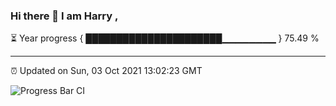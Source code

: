 ### Hi there 👋 I am Harry , 

⏳ Year progress { ██████████████████████▁▁▁▁▁▁▁▁ } 75.49 %

---

⏰ Updated on Sun, 03 Oct 2021 13:02:23 GMT

![Progress Bar CI](https://github.com/duykhang68/duykhang68/workflows/Progress%20Bar%20CI/badge.svg)

